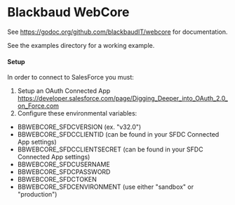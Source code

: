 # Blackbaud WebCore

See https://godoc.org/github.com/blackbaudIT/webcore for documentation.

See the examples directory for a working example.

#### Setup
In order to connect to SalesForce you must: 
1. Setup an OAuth Connected App
https://developer.salesforce.com/page/Digging_Deeper_into_OAuth_2.0_on_Force.com
2. Configure these environmental variables:
  * BBWEBCORE_SFDCVERSION (ex. "v32.0")
  * BBWEBCORE_SFDCCLIENTID (can be found in your SFDC Connected App settings)
  * BBWEBCORE_SFDCCLIENTSECRET (can be found in your SFDC Connected App settings)
  * BBWEBCORE_SFDCUSERNAME
  * BBWEBCORE_SFDCPASSWORD
  * BBWEBCORE_SFDCTOKEN
  * BBWEBCORE_SFDCENVIRONMENT (use either "sandbox" or "production")
